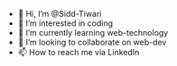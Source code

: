 - 👋 Hi, I’m @Sidd-Tiwari
- 👀 I’m interested in coding
- 🌱 I’m currently learning web-technology
- 💞️ I’m looking to collaborate on web-dev
- 📫 How to reach me via LinkedIn 

<!---
Sidd-Tiwari/Sidd-Tiwari is a ✨ special ✨ repository because its `README.md` (this file) appears on your GitHub profile.
You can click the Preview link to take a look at your changes.
--->
